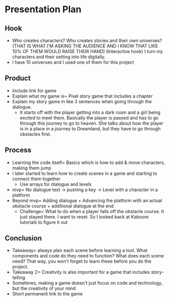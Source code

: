 # Presentation Plan

## Hook
* Who creates characters? Who creates stories and their own universes? (THAT IS WHAT I'M ASKING THE AUDIENCE AND I KNOW THAT LIKE 10% OF THEM WOULD RAISE THEIR HAND) (Interactive hook) I turn my characters and their setting into life digitally.
* I have 10 universes and I used one of them for this project

## Product
* Include link for game
* Explain what my game is= Pixel story game that includes a chapter
* Explain my story game in like 3 sentences when going through the dialogue.
  * It starts off with the player getting into a dark room and a girl being excited to meet them. Basically the player is passed and has to go through this journey to go to heaven. She talks about how the player is in a place in a journey to Dreamland, but they have to go through obstacles first.

## Process
* Learning the code itself= Basics which is how to add & move characters, making them jump
* I later started to learn how to create scenes in a game and starting to connect them together
  * Use arrays for dialogue and levels
* mvp= No dialogue text -> pushing a key -> Level with a character in a platform
* Beyond mvp= Adding dialogue + Advancing the platform with an actual obstacle course + additional dialogue at the end
  * Challenge= What to do when a player falls off the obstacle course. It just stayed there. I want to reset. So I looked back at Kaboom tutorials to figure it out

## Conclusion
* Takeaway= always plan each scene before learning a tool. What components and code do they need to function? What does each scene need? That way, you won't forget to learn these before you do the project.
* Takeaway 2= Creativity is also important for a game that includes story-telling
* Sometimes, making a game doesn't just focus on code and technology, but the creativity of your mind
* Short permanent link to the game

<!-- EXAMPLE

## Hook
* Verbal riddle of GGD

## Product
* GIF/Demo of example/non-example

## Process
* Flowchart of plan
  * MVP: noun -> door -> yes/no
  * Beyond MVP: noun -> word relation API -> noun API -> yes/no, with counterexample
* Code snippets of:
  * MVP
  * Both APIs
  * Challenge with API keys

## Conclusion
* [URL to project]
* Takeaways
  * Less = more: the heart of the riddle was one line of code; it obviously took more to make the entire thing work, but one complicated line of regular expressions was essentially the solution to the riddle
  * Expect the unexpected: it’s important to budget time for things you don’t account for; for example, I didn’t consider the fact that I would need another entire API to detect nouns
  * Determination is key: ironically enough, I had to make my API keys private. At first, it didn’t seem like it was possible, which meant I couldn’t publish my app. But after all of that hard work, I was determined to find a solution, and I found it in config variables.
* "Presentation can’t, but a speech can"


-->

